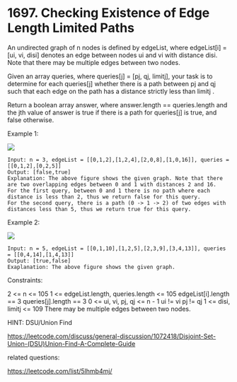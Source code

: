 # 1697. Checking Existence of Edge Length Limited Paths

An undirected graph of n nodes is defined by edgeList, where edgeList[i] = [ui, vi, disi] denotes an edge between nodes ui and vi with distance disi. Note that there may be multiple edges between two nodes.

Given an array queries, where queries[j] = [pj, qj, limitj], your task is to determine for each queries[j] whether there is a path between pj and qj such that each edge on the path has a distance strictly less than limitj .

Return a boolean array answer, where answer.length == queries.length and the jth value of answer is true if there is a path for queries[j] is true, and false otherwise.



Example 1:

![](https://assets.leetcode.com/uploads/2020/12/08/h.png)
```
Input: n = 3, edgeList = [[0,1,2],[1,2,4],[2,0,8],[1,0,16]], queries = [[0,1,2],[0,2,5]]
Output: [false,true]
Explanation: The above figure shows the given graph. Note that there are two overlapping edges between 0 and 1 with distances 2 and 16.
For the first query, between 0 and 1 there is no path where each distance is less than 2, thus we return false for this query.
For the second query, there is a path (0 -> 1 -> 2) of two edges with distances less than 5, thus we return true for this query.
```
Example 2:

![](https://assets.leetcode.com/uploads/2020/12/08/q.png)
```
Input: n = 5, edgeList = [[0,1,10],[1,2,5],[2,3,9],[3,4,13]], queries = [[0,4,14],[1,4,13]]
Output: [true,false]
Exaplanation: The above figure shows the given graph.
```

Constraints:

2 <= n <= 105
1 <= edgeList.length, queries.length <= 105
edgeList[i].length == 3
queries[j].length == 3
0 <= ui, vi, pj, qj <= n - 1
ui != vi
pj != qj
1 <= disi, limitj <= 109
There may be multiple edges between two nodes.


HINT: DSU/Union Find

https://leetcode.com/discuss/general-discussion/1072418/Disjoint-Set-Union-(DSU)Union-Find-A-Complete-Guide

related questions:

https://leetcode.com/list/5lhmb4mj/